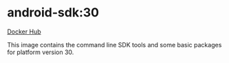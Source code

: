 # android-sdk:30 #

[Docker Hub](https://hub.docker.com/r/azabost/android-sdk/)

This image contains the command line SDK tools and some basic packages for platform version 30.
